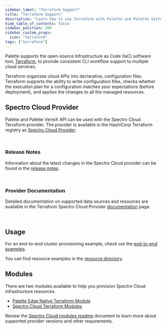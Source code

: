 ```yaml
---
sidebar_label: "Terraform Support"
title: "Terraform Support"
description: "Learn how to use Terraform with Palette and Palette VerteX."
hide_table_of_contents: false
sidebar_position: 200
sidebar_custom_props:
  icon: "terraform"
tags: ["terraform"]
---
```


Palette supports the open-source Infrastructure as Code (IaC) software tool, [Terraform](https://www.terraform.io/), to
provide consistent CLI workflow support to multiple cloud services.

Terraform organizes cloud APIs into declarative, configuration files. Terraform supports the ability to write
configuration files, checks whether the execution plan for a configuration matches your expectations (before
deployment), and applies the changes to all the managed resources.

## Spectro Cloud Provider

Palette and Palette VerteX API can be used with the Spectro Cloud Terraform provider. The provider is available in the
HashiCorp Terraform registry as
[Spectro Cloud Provider](https://registry.terraform.io/providers/spectrocloud/spectrocloud/latest/docs).

<br />

### Release Notes

Information about the latest changes in the Spectro Cloud provider can be found in the
[release notes](https://github.com/spectrocloud/terraform-provider-spectrocloud/releases).

<br />

### Provider Documentation

Detailed documentation on supported data sources and resources are available in the Terraform Spectro Cloud Provider
[documentation](https://registry.terraform.io/providers/spectrocloud/spectrocloud/latest/docs) page.

<br />

## Usage

For an end-to-end cluster provisioning example, check out the
[end-to-end examples](https://github.com/spectrocloud/terraform-provider-spectrocloud/tree/main/examples/e2e).

You can find resource examples in the
[resource directory](https://registry.terraform.io/providers/spectrocloud/spectrocloud).

## Modules

There are two modules available to help you provision Spectro Cloud infrastructure resources.

- [Palette Edge Native Terraform Module](https://registry.terraform.io/modules/spectrocloud/edge/spectrocloud/latest)
- [Spectro Cloud Terraform Modules](https://registry.terraform.io/modules/spectrocloud/modules/spectrocloud/latest)

Review the
[Spectro Cloud modules readme](https://github.com/spectrocloud/terraform-spectrocloud-modules#module-resources--requirements)
document to learn more about supported provider versions and other requirements.
